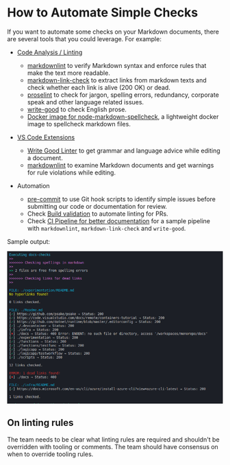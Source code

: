 # How to Automate Simple Checks

If you want to automate some checks on your Markdown documents, there are several tools that you could leverage. For example:

- [Code Analysis / Linting](../../code-reviews/recipes/markdown.md#code-analysis-linting)
  - [markdownlint](../../code-reviews/recipes/markdown.md#markdownlint) to verify Markdown syntax and enforce rules that make the text more readable.
  - [markdown-link-check](https://github.com/tcort/markdown-link-check) to extract links from markdown texts and check whether each link is alive (200 OK) or dead.
  - [proselint](../../code-reviews/recipes/markdown.md#proselint) to check for jargon, spelling errors, redundancy, corporate speak and other language related issues.
  - [write-good](../../code-reviews/recipes/markdown.md#write-good) to check English prose.
  - [Docker image for node-markdown-spellcheck](https://github.com/tmaier/docker-markdown-spellcheck), a lightweight docker image to spellcheck markdown files.

- [VS Code Extensions](../../code-reviews/recipes/markdown.md#vs-code-extensions)
  - [Write Good Linter](../../code-reviews/recipes/markdown.md#write-good-linter) to get grammar and language advice while editing a document.
  - [markdownlint](../../code-reviews/recipes/markdown.md#markdownlint-extension) to examine Markdown documents and get warnings for rule violations while editing.

- Automation
  - [pre-commit](https://pre-commit.com/) to use Git hook scripts to identify simple issues before submitting our code or documentation for review.
  - Check [Build validation](../../code-reviews/recipes/markdown.md#build-validation) to automate linting for PRs.
  - Check [CI Pipeline for better documentation](../../continuous-integration/markdown-linting/README.md) for a sample pipeline with `markdownlint`, `markdown-link-check` and `write-good`.

Sample output:

![docs-checks](./images/docs-checks.png)

## On linting rules

The team needs to be clear what linting rules are required and shouldn't be overridden with tooling or comments. The team should have consensus on when to override tooling rules.
